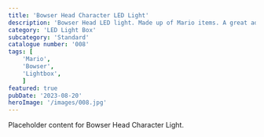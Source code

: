```yaml
---
title: 'Bowser Head Character LED Light'
description: 'Bowser Head LED light. Made up of Mario items. A great addition to any Mario fans game room office or bedroom'
category: 'LED Light Box'
subcategory: 'Standard'
catalogue number: '008'
tags: [
    'Mario', 
    'Bowser',
    'Lightbox', 
    ]
featured: true
pubDate: '2023-08-20'
heroImage: '/images/008.jpg'
---
```


Placeholder content for Bowser Head Character Light.